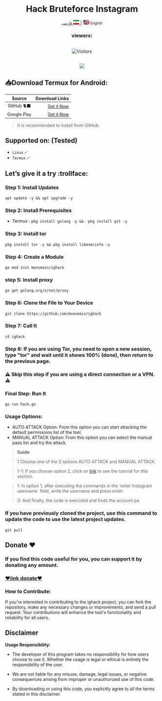 <div align="center">
    <h1>Hack Bruteforce Instagram</h1>
</div>

<div align="center">
    <p>
        <a href="README-FA.md">
            <small>فارسی</small>
            <img src='images/Flag-iran.png' alt='persian' style='width: 20px;height: 15px;border-radius: 3px;' />
        </a>
        | 
       <img src='images/flag-en.png' alt='English' style='width: 20px;height: 15px;border-radius: 3px;' />
        <small>English</small>
    </p>
<h3>viewers:</h3> <br> <img src="https://profile-counter.glitch.me/monsmain/count.svg" alt="Visitors"><p align="center"> <br><img src="https://github.com/NiREvil/workers-cloudflare/blob/main/Other/pics/snake.svg" width="1280px">

</div>

## 📥Download Termux for Android:
| Source | Download Links
|:--------:| -------------:|
| GitHub 🐈‍⬛|[Get it Now](https://github.com/termux/termux-app/releases)|
| Google Play|[Get it Now](https://play.google.com/store/apps/details?id=com.termux)|                 
> It is recommended to install from GitHub.

## Supported on: (Tested)
- `Linux` ✅
- `Termux` ✅
## Let’s give it a try :trollface:
### Step 1: Install Updates

```
apt update -y && apt upgrade -y
```
### Step 2: Install Prerequisites
- Termux : `pkg install golang -y &&  pkg install git -y 
 `
### Step 3: Install tor
```
pkg install tor -y && pkg install libexecinfo -y 
```
### Step 4: Create a Module
```
go mod init monsmain/ighack
```
### step 5: Install proxy
```
go get golang.org/x/net/proxy
```
### Step 6: Clone the File to Your Device
```
git clone https://github.com/monsmain/ighack
```
### Step 7: Call It
```
cd ighack
```
### Step 8: If you are using Tor, you need to open a new session, type "tor" and wait until it shows 100% (done), then return to the previous page.
### ⚠️ Skip this step if you are using a direct connection or a VPN. ⚠️
### Final Step: Run It
```
go run hack.go
```
### Usage Options:
- AUTO ATTACK Option: From this option you can start attacking the default permissions list of the tool.
- MANUAL ATTACK Option: From this option you can select the manual pass list and try the attack.

> **Guide**

>1 Choose one of the 2 options AUTO ATTACK and MANUAL ATTACK.

>1-1: If you choose option 2, click on [link](https://github.com/monsmain/ighack/blob/main/Custom%20Pass/EN.md)
to see the tutorial for this section.

>1: In option 1, after executing the commands in the 'enter Instagram username` field, write the username and press enter.

>3: And finally, the code is executed and finds the account pa

### If you have previously cloned the project, use this command to update the code to use the latest project updates.
```
git pull
```
## Donate ❤️
### If you find this code useful for you, you can support it by donating any amount.
###  [❤️link donate❤️](https://monsmain.carrd.co/)

### How to Contribute:
If you're interested in contributing to the ighack project, you can fork the repository, make any necessary changes or improvements, and send a pull request. Your contributions will enhance the tool's functionality and reliability for all users.

## Disclaimer
 **Usage Responsibility:**
* The developer of this program takes no responsibility for how users choose to use it. Whether the usage is legal or ethical is entirely the responsibility of the user.

* We are not liable for any misuse, damage, legal issues, or negative consequences arising from improper or unauthorized use of this code.

* By downloading or using this code, you explicitly agree to all the terms stated in this disclaimer.
